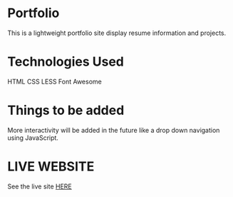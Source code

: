# Portfolio
This is a lightweight portfolio site display resume information and projects.

# Technologies Used
HTML
CSS
LESS
Font Awesome

# Things to be added
More interactivity will be added in the future like a drop down navigation using JavaScript.

# LIVE WEBSITE
See the live site [HERE](https://kyleteeter.github.io/portfolio/)
